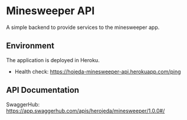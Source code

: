 # Minesweeper API
A simple backend to provide services to the minesweeper app.

## Environment
The application is deployed in Heroku.
- Health check: https://hojeda-minesweeper-api.herokuapp.com/ping

## API Documentation
SwaggerHub: https://app.swaggerhub.com/apis/herojeda/minesweeper/1.0.0#/